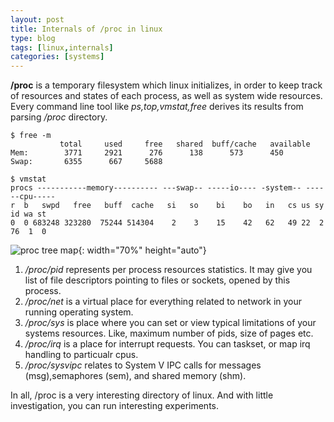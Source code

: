 ```yaml
---
layout: post
title: Internals of /proc in linux
type: blog
tags: [linux,internals]
categories: [systems]
---
```

**/proc** is a temporary filesystem which linux initializes, in order to keep track of resources and states of each process, as well as system wide resources. Every command line tool like *ps,top,vmstat,free* derives its results from parsing */proc* directory.

```
$ free -m 
           total     used     free   shared  buff/cache   available
Mem:        3771     2921      276      138      573      450
Swap:       6355      667     5688

``` 

```
$ vmstat 
procs -----------memory---------- ---swap-- -----io---- -system-- ------cpu-----
r  b   swpd   free   buff  cache   si   so    bi    bo   in   cs us sy id wa st
0  0 683248 323280  75244 514304    2    3    15    42   62   49 22  2 76  1  0
```

![proc tree map](https://rarchk.github.io/public/images/proc.png){: width="70%" height="auto"}

1. */proc/pid* represents per process resources statistics. It may give you list of file descriptors pointing to files or sockets, opened by this process. 
2. */proc/net* is a virtual place for everything related to network in your running operating system.
3. */proc/sys* is place where you can set or view typical limitations of your systems resources. Like, maximum number of pids, size of pages etc. 
4. */proc/irq*  is a place for interrupt requests. You can taskset, or map irq handling to particualr cpus. 
5. */proc/sysvipc* relates to System V IPC calls for messages (msg),semaphores (sem), and shared memory (shm).

In all, /proc is a very interesting directory of linux. And with little investigation, you can run interesting experiments.